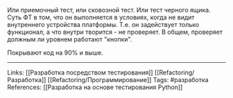 Или приемочный тест, или сковозной тест. Или тест черного ящика. Суть ФТ в том, что он выполняется в условиях, когда не видит внутреннего устройства платформы. Т.е. он задействует только функционал, а что внутри творится - не проверяет. В общем, проверяет должным ли уровнем работают "кнопки". 

Покрывают код на 90% и выше. 
___
Links: [[Разработка посредством тестирования]] [[Refactoring/Разработка]] [[Refactoring/Программирование]]
Tags: #разработка 
References: [[Разработка на основе тестирования Python]]